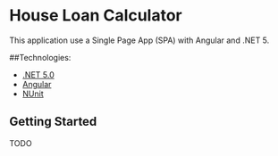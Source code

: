 # House Loan Calculator

This application use a Single Page App (SPA) with Angular and .NET 5.

##Technologies:

* [.NET 5.0](https://dotnet.microsoft.com/download/dotnet/5.0)
* [Angular](https://angular.io/)
* [NUnit](https://nunit.org/)

## Getting Started
TODO